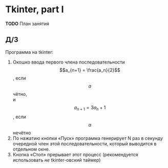# Tkinter, part I

**TODO** План занятия

## Д/З
Программа на tkinter:
1. Окошко ввода первого члена последовательности  
   $$a_{n+1} = \frac{a_n}{2}$$, если $$a$$ чётно,  
   и $$a_{n+1} = 3 a_n+1$$, если $$a$$ нечётно
3. По нажатию кнопки «Пуск» программа генерирует N раз в секунду очередной член этой последовательности, который выводится в отдельном окне.
4. Кнопка «Стоп» прерывает этот процесс (рекомендуется использовать _не_ tkinter-овский таймер)

<script src="https://cdn.mathjax.org/mathjax/latest/MathJax.js?config=TeX-AMS-MML_HTMLorMML" type="text/javascript"></script>
